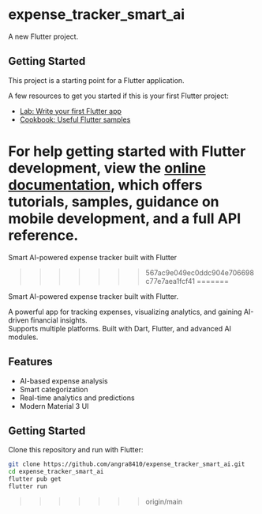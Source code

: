 # expense_tracker_smart_ai


A new Flutter project.

## Getting Started

This project is a starting point for a Flutter application.

A few resources to get you started if this is your first Flutter project:

- [Lab: Write your first Flutter app](https://docs.flutter.dev/get-started/codelab)
- [Cookbook: Useful Flutter samples](https://docs.flutter.dev/cookbook)

For help getting started with Flutter development, view the
[online documentation](https://docs.flutter.dev/), which offers tutorials,
samples, guidance on mobile development, and a full API reference.
=======
Smart AI-powered expense tracker built with Flutter
>>>>>>> 567ac9e049ec0ddc904e706698c77e7aea1fcf41
=======

Smart AI-powered expense tracker built with Flutter.

A powerful app for tracking expenses, visualizing analytics, and gaining AI-driven financial insights.  
Supports multiple platforms. Built with Dart, Flutter, and advanced AI modules.

## Features
- AI-based expense analysis
- Smart categorization
- Real-time analytics and predictions
- Modern Material 3 UI

## Getting Started
Clone this repository and run with Flutter:
```bash
git clone https://github.com/angra8410/expense_tracker_smart_ai.git
cd expense_tracker_smart_ai
flutter pub get
flutter run
```
>>>>>>> origin/main
